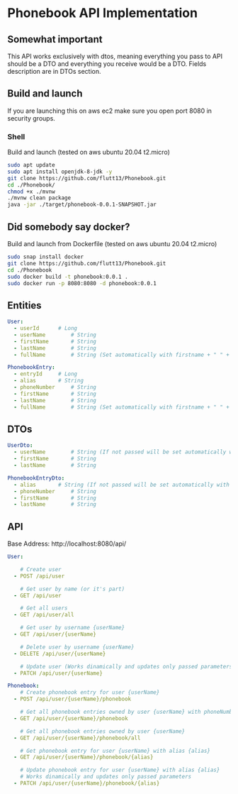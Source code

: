 # Phonebook API Implementation

## Somewhat important
This API works exclusively with dtos, meaning everything you pass to API should be a DTO and everything you receive would be a DTO.
Fields description are in DTOs section.

## Build and launch

If you are launching this on aws ec2 make sure you open port 8080 in security groups.

### Shell

Build and launch (tested on aws ubuntu 20.04 t2.micro)
```bash
sudo apt update
sudo apt install openjdk-8-jdk -y
git clone https://github.com/flutt13/Phonebook.git
cd ./Phonebook/
chmod +x ./mvnw
./mvnw clean package
java -jar ./target/phonebook-0.0.1-SNAPSHOT.jar
```

## Did somebody say docker?

Build and launch from Dockerfile (tested on aws ubuntu 20.04 t2.micro)
```bash
sudo snap install docker
git clone https://github.com/flutt13/Phonebook.git
cd ./Phonebook
sudo docker build -t phonebook:0.0.1 .
sudo docker run -p 8080:8080 -d phonebook:0.0.1
```

## Entities
```yaml
User:
  - userId		# Long
  - userName		# String
  - firstName		# String
  - lastName		# String
  - fullName		# String (Set automatically with firstname + " " + lastName)

PhonebookEntry:
  - entryId		# Long
  - alias		# String
  - phoneNumber		# String
  - firstName		# String
  - lastName		# String
  - fullName		# String (Set automatically with firstname + " " + lastName)
```

## DTOs

```yaml
UserDto:
  - userName		# String (If not passed will be set automatically with random string of length 8)
  - firstName		# String
  - lastName		# String

PhonebookEntryDto:
  - alias		# String (If not passed will be set automatically with upper cased first letters of firstName + lastName)
  - phoneNumber		# String
  - firstName		# String
  - lastName		# String
```
## API

Base Address: http://localhost:8080/api/

```yaml
User:

    # Create user
  - POST /api/user

    # Get user by name (or it's part)
  - GET /api/user

    # Get all users
  - GET /api/user/all

    # Get user by username {userName}
  - GET /api/user/{userName}

    # Delete user by username {userName}
  - DELETE /api/user/{userName}

    # Update user (Works dinamically and updates only passed parameters)
  - PATCH /api/user/{userName}

Phonebook:
    # Create phonebook entry for user {userName}
  - POST /api/user/{userName}/phonebook

    # Get all phonebook entries owned by user {userName} with phoneNumber parameter (ex. +79275821745)
  - GET /api/user/{userName}/phonebook

    # Get all phonebook entries owned by user {userName}
  - GET /api/user/{userName}/phonebook/all

    # Get phonebook entry for user {userName} with alias {alias}
  - GET /api/user/{userName}/phonebook/{alias}

    # Update phonebook entry for user {userName} with alias {alias} 
    # Works dinamically and updates only passed parameters
  - PATCH /api/user/{userName}/phonebook/{alias}
```
